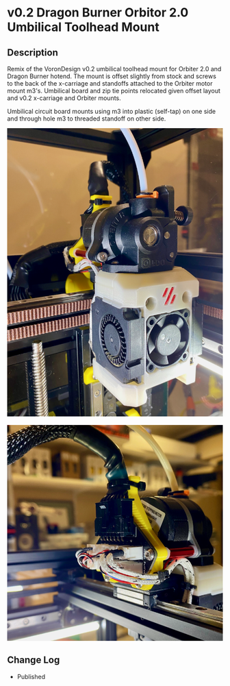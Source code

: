 # v0.2 Dragon Burner Orbitor 2.0 Umbilical Toolhead Mount

## Description

Remix of the VoronDesign v0.2 umbilical toolhead mount for Orbiter 2.0 and Dragon Burner hotend. The mount is offset slightly from stock and screws to the back of the x-carriage and standoffs attached to the Orbiter motor mount m3's.
Umbilical board and zip tie points relocated given offset layout and v0.2 x-carriage and Orbiter mounts.

Umbilical circuit board mounts using m3 into plastic (self-tap) on one side and through hole m3 to threaded standoff on other side.

![Orbiter_2.0_Umbilical_Dragon_Burner_Mount-front.png](images/Orbiter_2.0_Umbilical_Dragon_Burner_Mount-front.png) <br><br>
![Orbiter_2.0_Umbilical_Dragon_Burner_Mount-back.png](images/Orbiter_2.0_Umbilical_Dragon_Burner_Mount-back.png)


## Change Log

* Published
